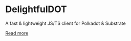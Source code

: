 # DelightfulDOT

A fast & lightweight JS/TS client for Polkadot & Substrate

[Read more](https://github.com/dedotdev/dedot/blob/main/README.md)
